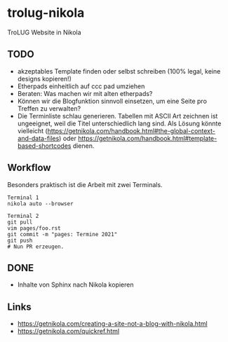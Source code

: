 # trolug-nikola
TroLUG Website in Nikola

TODO
----
* akzeptables Template finden oder selbst schreiben (100% legal, keine designs kopieren!)
* Etherpads einheitlich auf ccc pad umziehen
* Beraten: Was machen wir mit alten etherpads?
* Können wir die Blogfunktion sinnvoll einsetzen, um eine Seite pro Treffen zu verwalten?
* Die Terminliste schlau generieren. Tabellen mit ASCII Art zeichnen ist ungeeignet, weil die Titel unterschiedlich lang sind. Als Lösung könnte vielleicht (https://getnikola.com/handbook.html#the-global-context-and-data-files) oder https://getnikola.com/handbook.html#template-based-shortcodes dienen.

Workflow
--------
Besonders praktisch ist die Arbeit mit zwei Terminals.


    Terminal 1
    nikola auto --browser 

    Terminal 2
    git pull
    vim pages/foo.rst
    git commit -m "pages: Termine 2021"
    git push
    # Nun PR erzeugen.


DONE
----
* Inhalte von Sphinx nach Nikola kopieren


Links
-----
* https://getnikola.com/creating-a-site-not-a-blog-with-nikola.html
* https://getnikola.com/quickref.html


